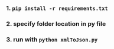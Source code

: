 ### 1. `pip install -r requirements.txt`

### 2. specify folder location in py file

### 3. run with `python xmlToJson.py`
